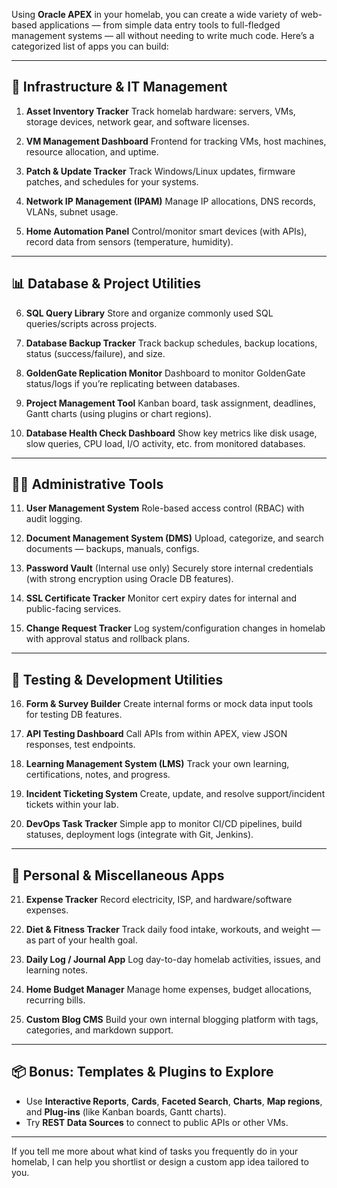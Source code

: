 Using **Oracle APEX** in your homelab, you can create a wide variety of web-based applications — from simple data entry tools to full-fledged management systems — all without needing to write much code. Here’s a categorized list of apps you can build:

---

## 🔧 **Infrastructure & IT Management**

1. **Asset Inventory Tracker**
   Track homelab hardware: servers, VMs, storage devices, network gear, and software licenses.

2. **VM Management Dashboard**
   Frontend for tracking VMs, host machines, resource allocation, and uptime.

3. **Patch & Update Tracker**
   Track Windows/Linux updates, firmware patches, and schedules for your systems.

4. **Network IP Management (IPAM)**
   Manage IP allocations, DNS records, VLANs, subnet usage.

5. **Home Automation Panel**
   Control/monitor smart devices (with APIs), record data from sensors (temperature, humidity).

---

## 📊 **Database & Project Utilities**

6. **SQL Query Library**
   Store and organize commonly used SQL queries/scripts across projects.

7. **Database Backup Tracker**
   Track backup schedules, backup locations, status (success/failure), and size.

8. **GoldenGate Replication Monitor**
   Dashboard to monitor GoldenGate status/logs if you’re replicating between databases.

9. **Project Management Tool**
   Kanban board, task assignment, deadlines, Gantt charts (using plugins or chart regions).

10. **Database Health Check Dashboard**
    Show key metrics like disk usage, slow queries, CPU load, I/O activity, etc. from monitored databases.

---

## 🧑‍💼 **Administrative Tools**

11. **User Management System**
    Role-based access control (RBAC) with audit logging.

12. **Document Management System (DMS)**
    Upload, categorize, and search documents — backups, manuals, configs.

13. **Password Vault** (Internal use only)
    Securely store internal credentials (with strong encryption using Oracle DB features).

14. **SSL Certificate Tracker**
    Monitor cert expiry dates for internal and public-facing services.

15. **Change Request Tracker**
    Log system/configuration changes in homelab with approval status and rollback plans.

---

## 🧪 **Testing & Development Utilities**

16. **Form & Survey Builder**
    Create internal forms or mock data input tools for testing DB features.

17. **API Testing Dashboard**
    Call APIs from within APEX, view JSON responses, test endpoints.

18. **Learning Management System (LMS)**
    Track your own learning, certifications, notes, and progress.

19. **Incident Ticketing System**
    Create, update, and resolve support/incident tickets within your lab.

20. **DevOps Task Tracker**
    Simple app to monitor CI/CD pipelines, build statuses, deployment logs (integrate with Git, Jenkins).

---

## 🧾 **Personal & Miscellaneous Apps**

21. **Expense Tracker**
    Record electricity, ISP, and hardware/software expenses.

22. **Diet & Fitness Tracker**
    Track daily food intake, workouts, and weight — as part of your health goal.

23. **Daily Log / Journal App**
    Log day-to-day homelab activities, issues, and learning notes.

24. **Home Budget Manager**
    Manage home expenses, budget allocations, recurring bills.

25. **Custom Blog CMS**
    Build your own internal blogging platform with tags, categories, and markdown support.

---

## 📦 Bonus: Templates & Plugins to Explore

* Use **Interactive Reports**, **Cards**, **Faceted Search**, **Charts**, **Map regions**, and **Plug-ins** (like Kanban boards, Gantt charts).
* Try **REST Data Sources** to connect to public APIs or other VMs.

---

If you tell me more about what kind of tasks you frequently do in your homelab, I can help you shortlist or design a custom app idea tailored to you.
